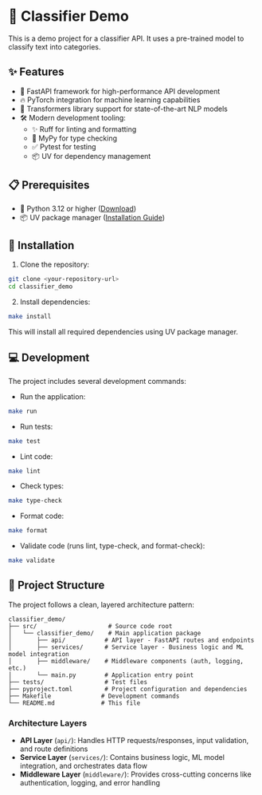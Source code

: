 # 🤖 Classifier Demo

This is a demo project for a classifier API. It uses a pre-trained model to classify text into categories.

## ✨ Features

- 🚀 FastAPI framework for high-performance API development
- 🔥 PyTorch integration for machine learning capabilities
- 🤖 Transformers library support for state-of-the-art NLP models
- 🛠️ Modern development tooling:
  - ✨ Ruff for linting and formatting
  - 📝 MyPy for type checking
  - ✅ Pytest for testing
  - 📦 UV for dependency management

## 📋 Prerequisites

- 🐍 Python 3.12 or higher ([Download](https://www.python.org/downloads/))
- 📦 UV package manager ([Installation Guide](https://github.com/astral-sh/uv#installation))

## 🚀 Installation

1. Clone the repository:

```bash
git clone <your-repository-url>
cd classifier_demo
```

2. Install dependencies:

```bash
make install
```

This will install all required dependencies using UV package manager.

## 💻 Development

The project includes several development commands:

- Run the application:

```bash
make run
```

- Run tests:

```bash
make test
```

- Lint code:

```bash
make lint
```

- Check types:

```bash
make type-check
```

- Format code:

```bash
make format
```

- Validate code (runs lint, type-check, and format-check):

```bash
make validate
```

## 📁 Project Structure

The project follows a clean, layered architecture pattern:

```
classifier_demo/
├── src/                    # Source code root
│   └── classifier_demo/    # Main application package
│       ├── api/           # API layer - FastAPI routes and endpoints
│       ├── services/      # Service layer - Business logic and ML model integration
│       ├── middleware/    # Middleware components (auth, logging, etc.)
│       └── main.py        # Application entry point
├── tests/                 # Test files
├── pyproject.toml         # Project configuration and dependencies
├── Makefile              # Development commands
└── README.md             # This file
```

### Architecture Layers

- **API Layer** (`api/`): Handles HTTP requests/responses, input validation, and route definitions
- **Service Layer** (`services/`): Contains business logic, ML model integration, and orchestrates data flow
- **Middleware Layer** (`middleware/`): Provides cross-cutting concerns like authentication, logging, and error handling

